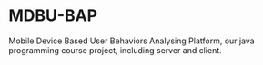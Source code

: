 MDBU-BAP
========

Mobile Device Based User Behaviors Analysing Platform, our java programming course project, including server and client.
